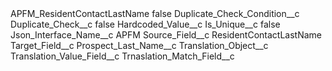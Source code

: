 <?xml version="1.0" encoding="UTF-8"?>
<CustomMetadata xmlns="http://soap.sforce.com/2006/04/metadata" xmlns:xsi="http://www.w3.org/2001/XMLSchema-instance" xmlns:xsd="http://www.w3.org/2001/XMLSchema">
    <label>APFM_ResidentContactLastName</label>
    <protected>false</protected>
    <values>
        <field>Duplicate_Check_Condition__c</field>
        <value xsi:nil="true"/>
    </values>
    <values>
        <field>Duplicate_Check__c</field>
        <value xsi:type="xsd:boolean">false</value>
    </values>
    <values>
        <field>Hardcoded_Value__c</field>
        <value xsi:nil="true"/>
    </values>
    <values>
        <field>Is_Unique__c</field>
        <value xsi:type="xsd:boolean">false</value>
    </values>
    <values>
        <field>Json_Interface_Name__c</field>
        <value xsi:type="xsd:string">APFM</value>
    </values>
    <values>
        <field>Source_Field__c</field>
        <value xsi:type="xsd:string">ResidentContactLastName</value>
    </values>
    <values>
        <field>Target_Field__c</field>
        <value xsi:type="xsd:string">Prospect_Last_Name__c</value>
    </values>
    <values>
        <field>Translation_Object__c</field>
        <value xsi:nil="true"/>
    </values>
    <values>
        <field>Translation_Value_Field__c</field>
        <value xsi:nil="true"/>
    </values>
    <values>
        <field>Trnaslation_Match_Field__c</field>
        <value xsi:nil="true"/>
    </values>
</CustomMetadata>
